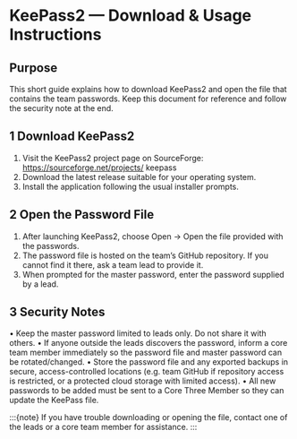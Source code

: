 # KeePass2 — Download & Usage Instructions

## Purpose

This short guide explains how to download KeePass2 and open the file that contains the team passwords. Keep this document for reference and follow the security note at the end.

## 1 Download KeePass2

1. Visit the KeePass2 project page on SourceForge: https://sourceforge.net/projects/ keepass
2. Download the latest release suitable for your operating system.
3. Install the application following the usual installer prompts.

## 2 Open the Password File

1. After launching KeePass2, choose Open → Open the file provided with the passwords.
2. The password file is hosted on the team’s GitHub repository. If you cannot find it there, ask a team lead to provide it.
3. When prompted for the master password, enter the password supplied by a lead.

## 3 Security Notes

• Keep the master password limited to leads only. Do not share it with others.
• If anyone outside the leads discovers the password, inform a core team member immediately so the password file and master password can be rotated/changed.
• Store the password file and any exported backups in secure, access-controlled locations (e.g. team GitHub if repository access is restricted, or a protected cloud storage with limited access).
• All new passwords to be added must be sent to a Core Three Member so they can update the KeePass file.

:::{note}
If you have trouble downloading or opening the file, contact one of the leads or a core team member for assistance.
:::
